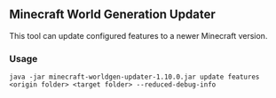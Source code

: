 ## Minecraft World Generation Updater
This tool can update configured features to a newer Minecraft version.

### Usage
`java -jar minecraft-worldgen-updater-1.10.0.jar update features <origin folder> <target folder> --reduced-debug-info`
